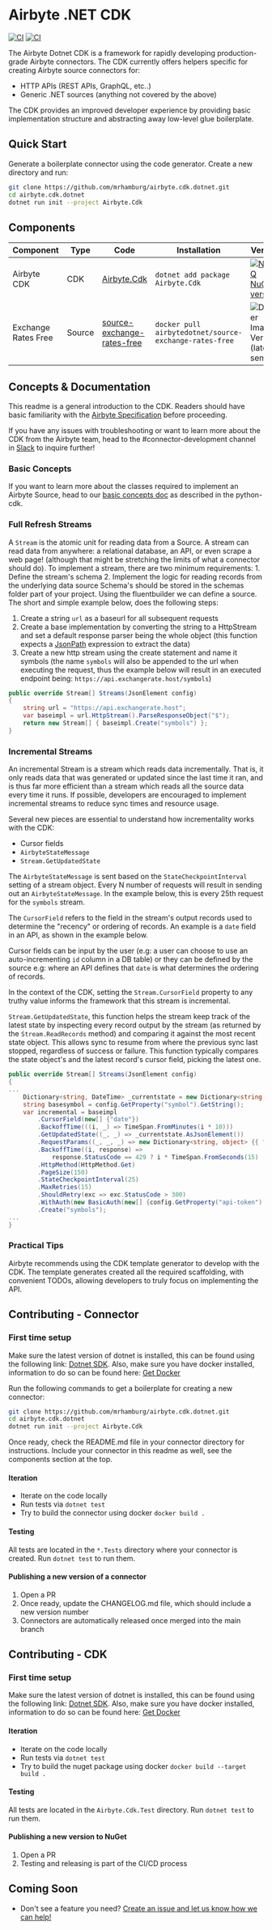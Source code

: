 # Airbyte .NET CDK  

 [![CI](https://github.com/mrhamburg/airbyte.cdk.dotnet/actions/workflows/build.yml/badge.svg?query=branch%3Amain)](https://github.com/mrhamburg/airbyte.cdk.dotnet/actions/workflows/build.yml?query=branch%3Amain) [![CI](https://github.com/mrhamburg/airbyte.cdk.dotnet/actions/workflows/release.yml/badge.svg)](https://github.com/mrhamburg/airbyte.cdk.dotnet/actions/workflows/release.yml)  

The Airbyte Dotnet CDK is a framework for rapidly developing production-grade Airbyte connectors. The CDK currently offers helpers specific for creating Airbyte source connectors for:

* HTTP APIs \(REST APIs, GraphQL, etc..\)
* Generic .NET sources \(anything not covered by the above\)

The CDK provides an improved developer experience by providing basic implementation structure and abstracting away low-level glue boilerplate.

## Quick Start

Generate a boilerplate connector using the code generator. Create a new directory and run:

```bash
git clone https://github.com/mrhamburg/airbyte.cdk.dotnet.git
cd airbyte.cdk.dotnet
dotnet run init --project Airbyte.Cdk
```

## Components

Component | Type |Code | Installation | Version
----------|------|-----|------|--------
Airbyte CDK | CDK | [Airbyte.Cdk](Airbyte.Cdk) | `dotnet add package Airbyte.Cdk` |[![NetMQ NuGet version](https://img.shields.io/nuget/v/Airbyte.Cdk.svg)](https://www.nuget.org/packages/Airbyte.Cdk/)
Exchange Rates Free | Source | [source-exchange-rates-free](airbyte-integrations/connectors/source-exchange-rates-free) | `docker pull airbytedotnet/source-exchange-rates-free` | ![Docker Image Version (latest semver)](https://img.shields.io/docker/v/airbytedotnet/source-exchange-rates-free?sort=semver&style=flat)

## Concepts & Documentation
This readme is a general introduction to the CDK. Readers should have basic familiarity with the [Airbyte Specification](https://docs.airbyte.io/architecture/airbyte-specification) before proceeding.

If you have any issues with troubleshooting or want to learn more about the CDK from the Airbyte team, head to the \#connector-development channel in [Slack](https://airbytehq.slack.com/ssb/redirect) to inquire further!

### Basic Concepts
If you want to learn more about the classes required to implement an Airbyte Source, head to our [basic concepts doc](https://docs.airbyte.io/connector-development/cdk-python/basic-concepts) as described in the python-cdk.
### Full Refresh Streams
A `Stream` is the atomic unit for reading data from a Source. A stream can read data from anywhere: a relational database, an API, or even scrape a web page! \(although that might be stretching the limits of what a connector should do\).
To implement a stream, there are two minimum requirements: 1. Define the stream's schema 2. Implement the logic for reading records from the underlying data source
Schema's should be stored in the schemas folder part of your project.
Using the fluentbuilder we can define a source. The short and simple example below, does the following steps:
1. Create a string `url` as a baseurl for all subsequent requests
2. Create a base implementation by converting the string to a HttpStream and set a default response parser being the whole object (this function expects a [JsonPath](https://github.com/json-path/JsonPath) expression to extract the data)
3. Create a new http stream using the create statement and name it symbols (the name `symbols` will also be appended to the url when executing the request, thus the example below will result in an executed endpoint being: `https://api.exchangerate.host/symbols`)
```csharp
public override Stream[] Streams(JsonElement config)
{
    string url = "https://api.exchangerate.host";
    var baseimpl = url.HttpStream().ParseResponseObject("$");
    return new Stream[] { baseimpl.Create("symbols") };
}
```

### Incremental Streams
An incremental Stream is a stream which reads data incrementally. That is, it only reads data that was generated or updated since the last time it ran, and is thus far more efficient than a stream which reads all the source data every time it runs. If possible, developers are encouraged to implement incremental streams to reduce sync times and resource usage.

Several new pieces are essential to understand how incrementality works with the CDK:

* Cursor fields
* `AirbyteStateMessage`
* `Stream.GetUpdatedState`

The `AirbyteStateMessage` is sent based on the `StateCheckpointInterval` setting of a stream object. Every N number of requests will result in sending out an `AirbyteStateMessage`. In the example below, this is every 25th request for the `symbols` stream.

The `CursorField` refers to the field in the stream's output records used to determine the "recency" or ordering of records. An example is a `date` field in an API, as shown in the example below.

Cursor fields can be input by the user \(e.g: a user can choose to use an auto-incrementing `id` column in a DB table\) or they can be defined by the source e.g: where an API defines that `date` is what determines the ordering of records.

In the context of the CDK, setting the `Stream.CursorField` property to any truthy value informs the framework that this stream is incremental.

`Stream.GetUpdatedState`, this function helps the stream keep track of the latest state by inspecting every record output by the stream \(as returned by the `Stream.ReadRecords` method\) and comparing it against the most recent state object. This allows sync to resume from where the previous sync last stopped, regardless of success or failure. This function typically compares the state object's and the latest record's cursor field, picking the latest one.


```csharp
public override Stream[] Streams(JsonElement config)
{
...
    Dictionary<string, DateTime> _currentstate = new Dictionary<string, DateTime>();
    string basesymbol = config.GetProperty("symbol").GetString();
    var incremental = baseimpl
        .CursorField(new[] {"date"})
        .BackoffTime(((i, _) => TimeSpan.FromMinutes(i * 10)))
        .GetUpdatedState((_, _) => _currentstate.AsJsonElement())
        .RequestParams((_, _, _) => new Dictionary<string, object> {{ "date", _currentstate[basesymbol] } })
        .BackoffTime((i, response) =>
            response.StatusCode == 429 ? i * TimeSpan.FromSeconds(15) : TimeSpan.FromMinutes(1))
        .HttpMethod(HttpMethod.Get)
        .PageSize(150)
        .StateCheckpointInterval(25)
        .MaxRetries(15)
        .ShouldRetry(exc => exc.StatusCode > 300)
        .WithAuth(new BasicAuth(new[] {config.GetProperty("api-token").GetString()}))
        .Create("symbols");
...
}
```

### Practical Tips

Airbyte recommends using the CDK template generator to develop with the CDK. The template generates created all the required scaffolding, with convenient TODOs, allowing developers to truly focus on implementing the API.

## Contributing - Connector

### First time setup

Make sure the latest version of dotnet is installed, this can be found using the following link: [Dotnet SDK](https://dotnet.microsoft.com/download). Also, make sure you have docker installed, information to do so can be found here: [Get Docker](https://docs.docker.com/get-docker/)

Run the following commands to get a boilerplate for creating a new connector:
```bash
git clone https://github.com/mrhamburg/airbyte.cdk.dotnet.git
cd airbyte.cdk.dotnet
dotnet run init --project Airbyte.Cdk
```

Once ready, check the README.md file in your connector directory for instructions. Include your connector in this readme as well, see the components section at the top.

#### Iteration

* Iterate on the code locally
* Run tests via `dotnet test`
* Try to build the connector using docker `docker build .`

#### Testing

All tests are located in the `*.Tests` directory where your connector is created. Run `dotnet test` to run them.

#### Publishing a new version of a connector

1. Open a PR
2. Once ready, update the CHANGELOG.md file, which should include a new version number 
3. Connectors are automatically released once merged into the main branch

## Contributing - CDK

### First time setup

Make sure the latest version of dotnet is installed, this can be found using the following link: [Dotnet SDK](https://dotnet.microsoft.com/download). Also, make sure you have docker installed, information to do so can be found here: [Get Docker](https://docs.docker.com/get-docker/)

#### Iteration

* Iterate on the code locally
* Run tests via `dotnet test`
* Try to build the nuget package using docker `docker build --target build .`

#### Testing

All tests are located in the `Airbyte.Cdk.Test` directory. Run `dotnet test` to run them.

#### Publishing a new version to NuGet

1. Open a PR
2. Testing and releasing is part of the CI/CD process

## Coming Soon

* Don't see a feature you need? [Create an issue and let us know how we can help!](https://github.com/mrhamburg/airbyte.cdk.dotnet/issues/new)

